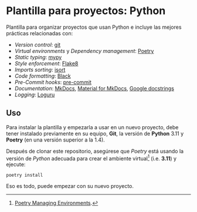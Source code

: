 # Plantilla para proyectos: Python

Plantilla para organizar proyectos que usan Python e incluye las mejores prácticas relacionadas con:

- _Version control_: [git](https://git-scm.com/)
- _Virtual environments_ y _Dependency management_: [Poetry](https://python-poetry.org/)
- _Static typing_: [mypy](https://mypy-lang.org/)
- _Style enforcement_: [Flake8](https://flake8.pycqa.org/en/latest/)
- _Imports sorting_: [isort](https://pycqa.github.io/isort/)
- _Code formatting_: [Black](https://github.com/psf/black)
- _Pre-Commit hooks_: [pre-commit](https://pre-commit.com/)
- _Documentation_: [MkDocs](https://www.mkdocs.org/), [Material for MkDocs](https://squidfunk.github.io/mkdocs-material/), [Google docstrings](https://google.github.io/styleguide/pyguide.html#38-comments-and-docstrings)
- _Logging_: [Loguru](https://github.com/Delgan/loguru)

## Uso

Para instalar la plantilla y empezarla a usar en un nuevo proyecto, debe tener instalado previamente en su equipo, **Git**, la versión de **Python** 3.11 y **Poetry** (en una versión superior a la 1.4).

Después de clonar este repositorio, asegúrese que _Poetry_ está usando la versión de _Python_ adecuada para crear el ambiente virtual[^1] (i.e. **3.11**) y ejecute:

```shell
poetry install
```

Eso es todo, puede empezar con su nuevo proyecto.

[^1]: [Poetry Managing Environments](https://python-poetry.org/docs/managing-environments/).

